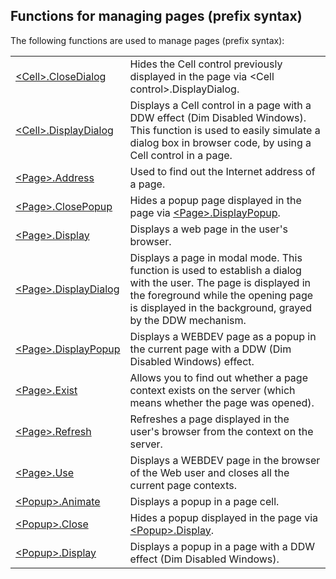 


## Functions for managing pages (prefix syntax)
			



<a name="NOTE1"></a>
<a name="NOTE1_1"></a>
The following functions are used to manage pages (prefix syntax):



|   |   |
| --- | --- |
| [&lt;Cell&gt;.CloseDialog](../WDLang2/1000021653.md) | Hides the Cell control previously displayed in the page via &lt;Cell control&gt;.DisplayDialog. |
| [&lt;Cell&gt;.DisplayDialog](../WDLang2/1000021652.md) | Displays a Cell control  in a page with a DDW effect (Dim Disabled Windows). This function is used to easily simulate a dialog box in browser code, by using a Cell control in a page. |
| [&lt;Page&gt;.Address](../WDLang2/1000021660.md) | Used to find out the Internet address of a page. |
| [&lt;Page&gt;.ClosePopup](../WDLang2/1410087261.md) | Hides a popup page displayed in the page via [&lt;Page&gt;.DisplayPopup](../WDLang2/1410087260.md). |
| [&lt;Page&gt;.Display](../WDLang2/1000021661.md) | Displays a web page in the user's browser. |
| [&lt;Page&gt;.DisplayDialog](../WDLang2/1000021663.md) | Displays a page in modal mode. This function is used to establish a dialog with the user. The page is displayed in the foreground while the opening page is displayed in the background, grayed by the DDW mechanism. |
| [&lt;Page&gt;.DisplayPopup](../WDLang2/1410087260.md) | Displays a WEBDEV page as a popup in the current page with a DDW (Dim Disabled Windows) effect. |
| [&lt;Page&gt;.Exist](../WDLang2/1000021658.md) | Allows you to find out whether a page context exists on the server (which means whether the page was opened). |
| [&lt;Page&gt;.Refresh](../WDLang2/1000021659.md) | Refreshes a page displayed in the user's browser from the context on the server. |
| [&lt;Page&gt;.Use](../WDLang2/1000021664.md) | Displays a WEBDEV page in the browser of the Web user and closes all the current page contexts. |
| [&lt;Popup&gt;.Animate](../WDLang2/1000021655.md) | Displays a popup in a page cell. |
| [&lt;Popup&gt;.Close](../WDLang2/1000021656.md) | Hides a popup displayed in the page via [&lt;Popup&gt;.Display](../WDLang2/1000021654.md). |
| [&lt;Popup&gt;.Display](../WDLang2/1000021654.md) | Displays a popup in a page with a DDW effect (Dim Disabled Windows). |






